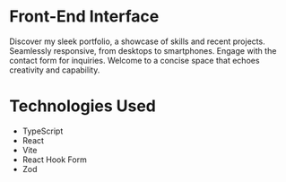 # Front-End Interface
Discover my sleek portfolio, a showcase of skills and recent projects. Seamlessly responsive, from desktops to smartphones. Engage with the contact form for inquiries. Welcome to a concise space that echoes creativity and capability.

# Technologies Used
- TypeScript
- React
- Vite
- React Hook Form
- Zod
